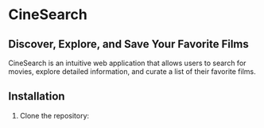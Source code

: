 # CineSearch

## Discover, Explore, and Save Your Favorite Films

CineSearch is an intuitive web application that allows users to search for movies, explore detailed information, and curate a list of their favorite films.

## Installation

1. Clone the repository:
